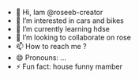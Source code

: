 - 👋 Hi, Iam @roseeb-creator
- 👀 I’m interested in cars and bikes
- 🌱 I’m currently learning hdse
- 💞️ I’m looking to collaborate on rose
- 📫 How to reach me ?
- 😄 Pronouns: ...
- ⚡ Fun fact: house funny mamber

<!---
roseeb-creator/roseeb-creator is a ✨ special ✨ repository because its `README.md` (this file) appears on your GitHub profile.
You can click the Preview link to take a look at your changes.
--->
